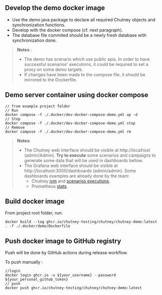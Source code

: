 <!--
  ~ SPDX-FileCopyrightText: 2017-2024 Enedis
  ~
  ~ SPDX-License-Identifier: Apache-2.0
  ~
-->

## Develop the demo docker image

* Use the demo java package to declare all required Chutney objects and synchronization functions.
* Develop with the docker compose (cf. next paragraph).
* The database file commited should be a newly fresh database with synchronization done.

> **Notes** :
>
> * The demo has scenario which use public apis. In order to have successful scenarios' executions, it could be required to set
> a proxy on some demo targets.
> * If changes have been made to the compose file, it should be mirrored to the Dockerfile.

## Demo server container using docker compose

```shell
// from example project folder
// Run
docker compose -f ./.docker/dev-docker-compose-demo.yml up -d
// Stop
docker compose -f ./.docker/dev-docker-compose-demo.yml stop
// Remove
docker compose -f ./.docker/dev-docker-compose-demo.yml rm
```
> **Notes**:
> * The Chutney web interface should be visible at http://localhost (admin/Admin). **Try to execute** some scenarios and campaigns to generate some data that will be used in dashboards bellow.
> * The Grafana web interface should be visible at http://localhost:3000/dashboards (admin/admin). Some dashboards examples are already done by the team:
>   * Chutney [jvm](http://localhost:3000/d/cdw2ubi8bk1kwc/jvm-micrometer?orgId=1&refresh=30s&from=now-1h&to=now) and [scenarios executions](http://localhost:3000/d/edw39vvnep88wa/scenarios-executions?orgId=1&from=now-1h&to=now&refresh=30s).
>   * Prometheus [stats](http://localhost:3000/d/UDdpyzz7z/prometheus-2-0-stats?orgId=1&refresh=1m).

## Build docker image

From project root folder, run:
```shell
docker build --tag ghcr.io/chutney-testing/chutney/chutney-demo:latest . -f ./.docker/demo/Dockerfile
```

## Push docker image to GitHub registry

Push will be done by GitHub actions during release workflow.

To push manually :
```shell
//login
docker login ghcr.io -u ${your_username} --password ${your_personal_github_token}
// push
docker push ghcr.io/chutney-testing/chutney/chutney-demo:latest
```

